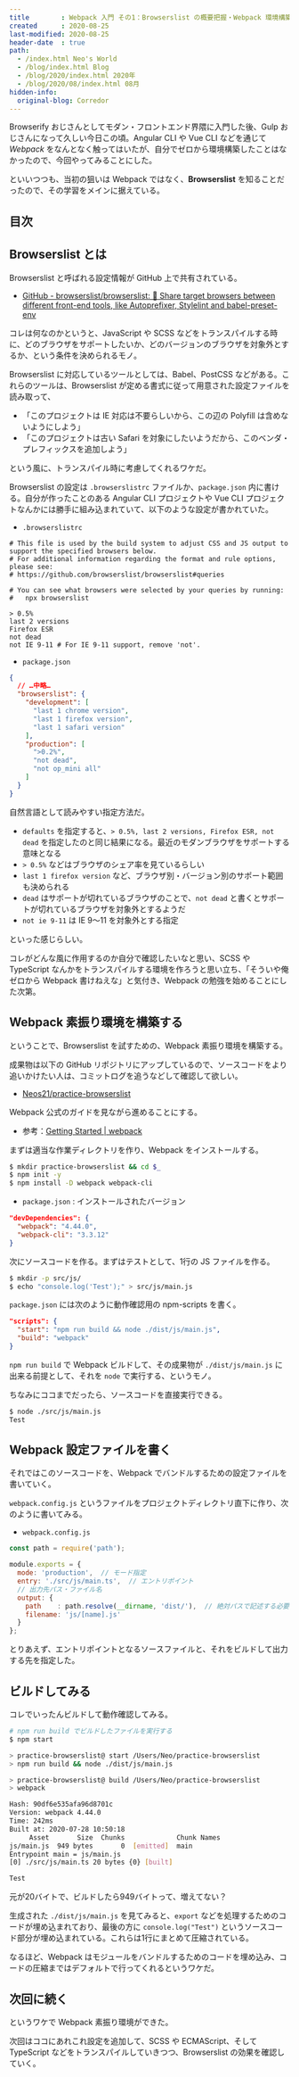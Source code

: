 ```yaml
---
title        : Webpack 入門 その1：Browserslist の概要把握・Webpack 環境構築
created      : 2020-08-25
last-modified: 2020-08-25
header-date  : true
path:
  - /index.html Neo's World
  - /blog/index.html Blog
  - /blog/2020/index.html 2020年
  - /blog/2020/08/index.html 08月
hidden-info:
  original-blog: Corredor
---
```


Browserify おじさんとしてモダン・フロントエンド界隈に入門した後、Gulp おじさんになって久しい今日この頃。Angular CLI や Vue CLI などを通じて _Webpack_ をなんとなく触ってはいたが、自分でゼロから環境構築したことはなかったので、今回やってみることにした。

といいつつも、当初の狙いは Webpack ではなく、**Browserslist** を知ることだったので、その学習をメインに据えている。

## 目次

## Browserslist とは

Browserslist と呼ばれる設定情報が GitHub 上で共有されている。

- [GitHub - browserslist/browserslist: 🦔 Share target browsers between different front-end tools, like Autoprefixer, Stylelint and babel-preset-env](https://github.com/browserslist/browserslist)

コレは何なのかというと、JavaScript や SCSS などをトランスパイルする時に、どのブラウザをサポートしたいか、どのバージョンのブラウザを対象外とするか、という条件を決められるモノ。

Browserslist に対応しているツールとしては、Babel、PostCSS などがある。これらのツールは、Browserslist が定める書式に従って用意された設定ファイルを読み取って、

- 「このプロジェクトは IE 対応は不要らしいから、この辺の Polyfill は含めないようにしよう」
- 「このプロジェクトは古い Safari を対象にしたいようだから、このベンダ・プレフィックスを追加しよう」

という風に、トランスパイル時に考慮してくれるワケだ。

Browserslist の設定は `.browserslistrc` ファイルか、`package.json` 内に書ける。自分が作ったことのある Angular CLI プロジェクトや Vue CLI プロジェクトなんかには勝手に組み込まれていて、以下のような設定が書かれていた。

- `.browserslistrc`

```
# This file is used by the build system to adjust CSS and JS output to support the specified browsers below.
# For additional information regarding the format and rule options, please see:
# https://github.com/browserslist/browserslist#queries

# You can see what browsers were selected by your queries by running:
#   npx browserslist

> 0.5%
last 2 versions
Firefox ESR
not dead
not IE 9-11 # For IE 9-11 support, remove 'not'.
```

- `package.json`

```json
{
  // …中略…
  "browserslist": {
    "development": [
      "last 1 chrome version",
      "last 1 firefox version",
      "last 1 safari version"
    ],
    "production": [
      ">0.2%",
      "not dead",
      "not op_mini all"
    ]
  }
}
```

自然言語として読みやすい指定方法だ。

- `defaults` を指定すると、`> 0.5%, last 2 versions, Firefox ESR, not dead` を指定したのと同じ結果になる。最近のモダンブラウザをサポートする意味となる
- `> 0.5%` などはブラウザのシェア率を見ているらしい
- `last 1 firefox version` など、ブラウザ別・バージョン別のサポート範囲も決められる
- `dead` はサポートが切れているブラウザのことで、`not dead` と書くとサポートが切れているブラウザを対象外とするようだ
- `not ie 9-11` は IE 9〜11 を対象外とする指定

といった感じらしい。

コレがどんな風に作用するのか自分で確認したいなと思い、SCSS や TypeScript なんかをトランスパイルする環境を作ろうと思い立ち、「そういや俺ゼロから Webpack 書けねえな」と気付き、Webpack の勉強を始めることにした次第。

## Webpack 素振り環境を構築する

ということで、Browserslist を試すための、Webpack 素振り環境を構築する。

成果物は以下の GitHub リポジトリにアップしているので、ソースコードをより追いかけたい人は、コミットログを追うなどして確認して欲しい。

- [Neos21/practice-browserslist](https://github.com/Neos21/practice-browserslist)

Webpack 公式のガイドを見ながら進めることにする。

- 参考：[Getting Started | webpack](https://webpack.js.org/guides/getting-started/)

まずは適当な作業ディレクトリを作り、Webpack をインストールする。

```bash
$ mkdir practice-browserslist && cd $_
$ npm init -y
$ npm install -D webpack webpack-cli
```

- `package.json` : インストールされたバージョン

```json
"devDependencies": {
  "webpack": "4.44.0",
  "webpack-cli": "3.3.12"
}
```

次にソースコードを作る。まずはテストとして、1行の JS ファイルを作る。

```bash
$ mkdir -p src/js/
$ echo "console.log('Test');" > src/js/main.js
```

`package.json` には次のように動作確認用の npm-scripts を書く。

```json
"scripts": {
  "start": "npm run build && node ./dist/js/main.js",
  "build": "webpack"
}
```

`npm run build` で Webpack ビルドして、その成果物が `./dist/js/main.js` に出来る前提として、それを `node` で実行する、というモノ。

ちなみにココまでだったら、ソースコードを直接実行できる。

```bash
$ node ./src/js/main.js
Test
```

## Webpack 設定ファイルを書く

それではこのソースコードを、Webpack でバンドルするための設定ファイルを書いていく。

`webpack.config.js` というファイルをプロジェクトディレクトリ直下に作り、次のように書いてみる。

- `webpack.config.js`

```javascript
const path = require('path');

module.exports = {
  mode: 'production',  // モード指定
  entry: './src/js/main.ts',  // エントリポイント
  // 出力先パス・ファイル名
  output: {
    path    : path.resolve(__dirname, 'dist/'),  // 絶対パスで記述する必要がある
    filename: 'js/[name].js'
  }
};
```

とりあえず、エントリポイントとなるソースファイルと、それをビルドして出力する先を指定した。

## ビルドしてみる

コレでいったんビルドして動作確認してみる。

```bash
# npm run build でビルドしたファイルを実行する
$ npm start

> practice-browserslist@ start /Users/Neo/practice-browserslist
> npm run build && node ./dist/js/main.js

> practice-browserslist@ build /Users/Neo/practice-browserslist
> webpack

Hash: 90df6e535afa96d8701c
Version: webpack 4.44.0
Time: 242ms
Built at: 2020-07-28 10:50:18
     Asset       Size  Chunks             Chunk Names
js/main.js  949 bytes       0  [emitted]  main
Entrypoint main = js/main.js
[0] ./src/js/main.ts 20 bytes {0} [built]

Test
```

元が20バイトで、ビルドしたら949バイトって、増えてない？

生成された `./dist/js/main.js` を見てみると、`export` などを処理するためのコードが埋め込まれており、最後の方に `console.log("Test")` というソースコード部分が埋め込まれている。これらは1行にまとめて圧縮されている。

なるほど、Webpack はモジュールをバンドルするためのコードを埋め込み、コードの圧縮まではデフォルトで行ってくれるというワケだ。

## 次回に続く

というワケで Webpack 素振り環境ができた。

次回はココにあれこれ設定を追加して、SCSS や ECMAScript、そして TypeScript などをトランスパイルしていきつつ、Browserslist の効果を確認していく。
